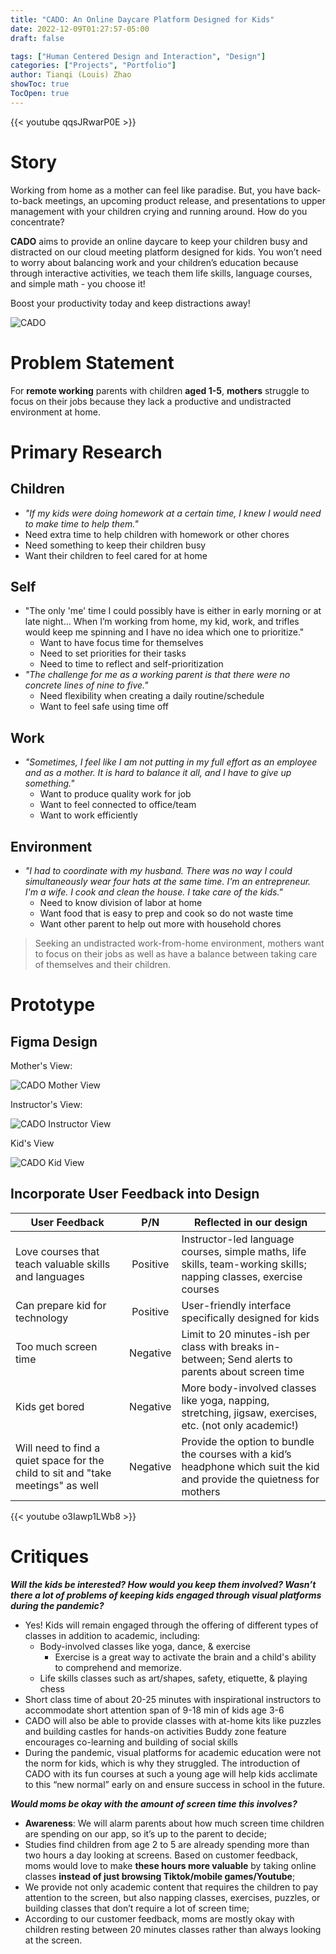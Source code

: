 ```yaml
---
title: "CADO: An Online Daycare Platform Designed for Kids"
date: 2022-12-09T01:27:57-05:00
draft: false

tags: ["Human Centered Design and Interaction", "Design"]
categories: ["Projects", "Portfolio"]
author: Tianqi (Louis) Zhao
showToc: true
TocOpen: true
---
```


{{< youtube qqsJRwarP0E >}}

# Story

Working from home as a mother can feel like paradise. But, you have back-to-back meetings, an upcoming product release, and presentations to upper management with your children crying and running around. How do you concentrate? 

**CADO** aims to provide an online daycare to keep your children busy and distracted on our cloud meeting platform designed for kids. You won’t need to worry about balancing work and your children’s education because through interactive activities, we teach them life skills, language courses, and simple math - you choose it! 

Boost your productivity today and keep distractions away! 

![CADO](../../img/cado.png)

# Problem Statement

For **remote working** parents with children **aged 1-5**, **mothers** struggle to focus on their jobs because they lack a productive and undistracted environment at home.

# Primary Research

## Children

- *"If my kids were doing homework at a certain time, I knew I would need to make time to help them."*
- Need extra time to help children with homework or other chores
- Need something to keep their children busy
- Want their children to feel cared for at home

## Self

- "The only 'me' time I could possibly have is either in early morning or at late night... When I’m working from home, my kid, work, and trifles would keep me spinning and I have no idea which one to prioritize."
    - Want to have focus time for themselves
    - Need to set priorities for their tasks
    - Need to time to reflect and self-prioritization
- *"The challenge for me as a working parent is that there were no concrete lines of nine to five."*
    - Need flexibility when creating a daily routine/schedule
    - Want to feel safe using time off

## Work

- *"Sometimes, I feel like I am not putting in my full effort as an employee and as a mother. It is hard to balance it all, and I have to give up something."*
    - Want to produce quality work for job
    - Want to feel connected to office/team
    - Want to work efficiently

## Environment

- *"I had to coordinate with my husband. There was no way I could simultaneously wear four hats at the same time. I'm an entrepreneur. I'm a wife. I cook and clean the house. I take care of the kids."*
    - Need to know division of labor at home
    - Want food that is easy to prep and cook so do not waste time
    - Want other parent to help out more with household chores


> Seeking an undistracted work-from-home environment, mothers want to focus on their jobs as well as have a balance between taking care of themselves and their children.

# Prototype

## Figma Design

Mother's View:

![CADO Mother View](../../img/cado_mother.png)

Instructor's View:

![CADO Instructor View](../../img/cado_instructor.png)

Kid's View

![CADO Kid View](../../img/cado_kid.png)

## Incorporate User Feedback into Design

| User Feedback        | P/N   | Reflected in our design |
| ----------- | :-----------: | ----------- |
| Love courses that teach valuable skills and languages        | Positive         | Instructor-led language courses, simple maths, life skills, team-working skills; napping classes, exercise courses |
| Can prepare kid for technology     | Positive          | User-friendly interface specifically designed for kids |
| Too much screen time     | Negative          | Limit to 20 minutes-ish per class with breaks in-between; Send alerts to parents about screen time |
| Kids get bored     | Negative          | More body-involved classes like yoga, napping, stretching, jigsaw, exercises, etc. (not only academic!) |
| Will need to find a quiet space for the child to sit and "take meetings" as well     | Negative          | Provide the option to bundle the courses with a kid’s headphone which suit the kid and provide the quietness for mothers |

{{< youtube o3Iawp1LWb8 >}}

# Critiques

***Will the kids be interested? How would you keep them involved? Wasn’t there a lot of problems of keeping kids engaged through visual platforms during the pandemic?***

- Yes! Kids will remain engaged through the offering of different types of classes in addition to academic, including:
    - Body-involved classes like yoga, dance, & exercise
        - Exercise is a great way to activate the brain and a child's ability to comprehend and memorize. 
    - Life skills classes such as art/shapes, safety, etiquette, & playing chess
- Short class time of about 20-25 minutes with inspirational instructors to accommodate short attention span of 9-18 min of kids age 3-6
- CADO will also be able to provide classes with at-home kits like puzzles and building castles for hands-on activities 
Buddy zone feature encourages co-learning and building of social skills
- During the pandemic, visual platforms for academic education were not the norm for kids, which is why they struggled. The introduction of CADO with its fun courses at such a young age will help kids acclimate to this “new normal” early on and ensure success in school in the future.  

***Would moms be okay with the amount of screen time this involves?***

- **Awareness**: We will alarm parents about how much screen time children are spending on our app, so it’s up to the parent to decide;
- Studies find children from age 2 to 5 are already spending more than two hours a day looking at screens. Based on customer feedback, moms would love to make **these hours more valuable** by taking online classes **instead of just browsing Tiktok/mobile games/Youtube**;
- We provide not only academic content that requires the children to pay attention to the screen, but also napping classes, exercises, puzzles, or building classes that don’t require a lot of screen time;
- According to our customer feedback, moms are mostly okay with children resting between 20 minutes classes rather than always looking at the screen.
